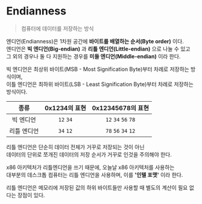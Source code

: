 # Endianness
>컴퓨터에 데이터를 저장하는 방식  
  
엔디언(Endianness)은 1차원 공간에 **바이트를 배열하는 순서(Byte order)** 이다.  
엔디언은 **빅 엔디언(Big-endian)** 과 **리틀 엔디언(Little-endian)** 으로 나눌 수 있고  
그 외의 경우나 둘 다 지원하는 경우를 **미들 엔디언(Middle-endian)** 이라 한다.  
  
빅 엔디언은 최상위 바이트(MSB - Most Signification Byte)부터 차례로 저장하는 방식이며,  
이틀 엔디언은 최하위 바이트(LSB - Least Signification Byte)부터 차례로 저장하는 방식이다.  
  
|종류|0x1234의 표현|0x12345678의 표현|
|:-------:|:-------:|:------------------:|
|빅 엔디언  |`12` `34`|`12` `34` `56` `78`|
|리틀 엔디언|`34` `12`|`78` `56` `34` `12`|  
  
리틀 엔디언은 단순히 데이터 전체가 거꾸로 저장되는 것이 아닌  
데이터의 단위로 쪼개진 데이터의 저장 순서가 거꾸로 인것을 주의해야 한다.  
  
x86 아키텍처가 리틀엔디언을 쓰기 때문에, 오늘날 x86 아키텍처를 사용하는  
대부분의 데스크톱 컴퓨터는 리틀 엔디언을 사용하며, 이를 **'인텔 포맷'** 이라 한다.  
  
리틀 엔디언은 메모리에 저장된 값의 하위 바이트들만 사용할 때 별도의 계산이 필요 없다는 장점이 있다.
